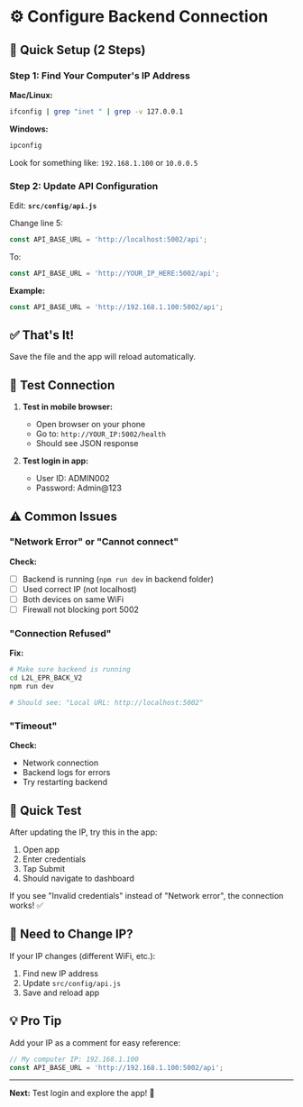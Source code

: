 # ⚙️ Configure Backend Connection

## 🎯 Quick Setup (2 Steps)

### Step 1: Find Your Computer's IP Address

**Mac/Linux:**
```bash
ifconfig | grep "inet " | grep -v 127.0.0.1
```

**Windows:**
```bash
ipconfig
```

Look for something like: `192.168.1.100` or `10.0.0.5`

### Step 2: Update API Configuration

Edit: **`src/config/api.js`**

Change line 5:
```javascript
const API_BASE_URL = 'http://localhost:5002/api';
```

To:
```javascript
const API_BASE_URL = 'http://YOUR_IP_HERE:5002/api';
```

**Example:**
```javascript
const API_BASE_URL = 'http://192.168.1.100:5002/api';
```

## ✅ That's It!

Save the file and the app will reload automatically.

## 🧪 Test Connection

1. **Test in mobile browser:**
   - Open browser on your phone
   - Go to: `http://YOUR_IP:5002/health`
   - Should see JSON response

2. **Test login in app:**
   - User ID: ADMIN002
   - Password: Admin@123

## ⚠️ Common Issues

### "Network Error" or "Cannot connect"

**Check:**
- [ ] Backend is running (`npm run dev` in backend folder)
- [ ] Used correct IP (not localhost)
- [ ] Both devices on same WiFi
- [ ] Firewall not blocking port 5002

### "Connection Refused"

**Fix:**
```bash
# Make sure backend is running
cd L2L_EPR_BACK_V2
npm run dev

# Should see: "Local URL: http://localhost:5002"
```

### "Timeout"

**Check:**
- Network connection
- Backend logs for errors
- Try restarting backend

## 📱 Quick Test

After updating the IP, try this in the app:
1. Open app
2. Enter credentials
3. Tap Submit
4. Should navigate to dashboard

If you see "Invalid credentials" instead of "Network error", the connection works! ✅

## 🔄 Need to Change IP?

If your IP changes (different WiFi, etc.):
1. Find new IP address
2. Update `src/config/api.js`
3. Save and reload app

## 💡 Pro Tip

Add your IP as a comment for easy reference:
```javascript
// My computer IP: 192.168.1.100
const API_BASE_URL = 'http://192.168.1.100:5002/api';
```

---

**Next:** Test login and explore the app! 🚀
